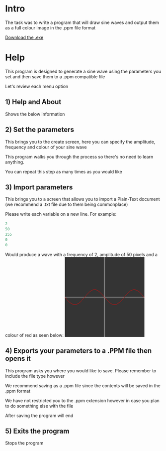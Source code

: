 # Intro
The task was to write a program that will draw sine waves and output them as a full colour image in the .ppm file format

[Download the .exe](https://github.com/jrmswell/16ELA010-Coursework/releases)

# Help
This program is designed to generate a sine wave using the parameters you set and then save them to a .ppm compatible file

Let's review each menu option

## 1) Help and About
Shows the below information

## 2) Set the parameters
This brings you to the create screen, here you can specify the amplitude, frequency and colour of your sine wave

This program walks you through the process so there's no need to learn anything.

You can repeat this step as many times as you would like

## 3) Import parameters

This brings you to a screen that allows you to import a Plain-Text document (we recommend a .txt file due to them being commonplace)

Please write each variable on a new line. For example:

```c
2
50
255
0
0
```

Would produce a wave with a frequency of 2, amplitude of 50 pixels and a colour of red as seen below:
![Sine Wave](https://raw.githubusercontent.com/jrmswell/16ELA010-Coursework/master/file.png)

## 4) Exports your parameters to a .PPM file then opens it

This program asks you where you would like to save. Please remember to include the file type however

We recommend saving as a .ppm file since the contents will be saved in the .ppm format

We have not restricted you to the .ppm extension however in case you plan to do something else with the file

After saving the program will end

## 5) Exits the program

Stops the program
